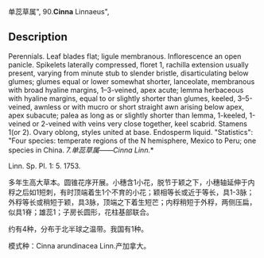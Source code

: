 单蕊草属",
90.**Cinna** Linnaeus",

## Description
Perennials. Leaf blades flat; ligule membranous. Inflorescence an open panicle. Spikelets laterally compressed, floret 1, rachilla extension usually present, varying from minute stub to slender bristle, disarticulating below glumes; glumes equal or lower somewhat shorter, lanceolate, membranous with broad hyaline margins, 1–3-veined, apex acute; lemma herbaceous with hyaline margins, equal to or slightly shorter than glumes, keeled, 3–5-veined, awnless or with mucro or short straight awn arising below apex, apex subacute; palea as long as or slightly shorter than lemma, 1-keeled, 1-veined or 2-veined with veins very close together, keel scabrid. Stamens 1(or 2). Ovary oblong, styles united at base. Endosperm liquid.
  "Statistics": "Four species: temperate regions of the N hemisphere, Mexico to Peru; one species in China.
**7.单蕊草属*——Cinna Linn.**

Linn. Sp. Pl. 1: 5. 1753.

多年生高大草本。圆锥花序开展。小穗含1小花，脱节于颖之下，小穗轴延伸于内稃之后如1短刺，有时顶端着生1个不育的小花；颖相等长或近于等长，具1-3脉；外稃等长或稍短于颖，具3脉，顶端之下着生短芒；内稃稍短于外稃，两侧压扁，似具1脊；雄蕊1；子房长圆形，花柱基部联合。

约有4种，分布于北半球之温带。我国有1种。

模式种：Cinna arundinacea Linn.产加拿大。
